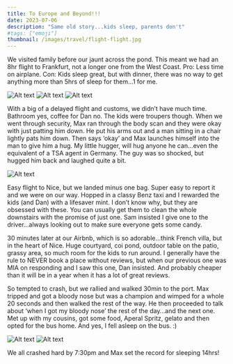 ```yaml
---
title: To Europe and Beyond!!!
date: 2023-07-06
description: "Same old story...kids sleep, parents don't"
#tags: ["emoji"]
thumbnail: /images/travel/flight-flight.jpg
---
```


We visited family before our jaunt across the pond. This meant we had an 8hr flight to Frankfurt, not a longer one from the West Coast. Pro: Less time on airplane. Con: Kids sleep great, but with dinner, there was no way to get anything more than 5hrs of sleep for them…1 for me.

![Alt text](/images/travel/flight-sam.jpg)
![Alt text](/images/travel/flight-max-asleep2.jpg)
![Alt text](/images/travel/flight-sam-asleep2.jpg)


With a big of a delayed flight and customs, we didn’t have much time. Bathroom yes, coffee for Dan no. The kids were troupers though. When we went through security, Max ran through the body scan and they were okay with just patting him down. He put his arms out and a man sitting in a chair lightly pats him down. Then says ‘okay’ and Max launches himself into the man to give him a hug. My little hugger, will hug anyone he can…even the equivalent of a TSA agent in Germany. The guy was so shocked, but hugged him back and laughed quite a bit. 

![Alt text](/images/travel/flight-out-window.jpg)

Easy flight to Nice, but we landed minus one bag. Super easy to report it and we were on our way. Hopped in a classy Benz taxi and I rewarded the kids (and Dan) with a lifesaver mint. I don’t know why, but they are obsessed with these. You can usually get them to clean the whole downstairs with the promise of just one. Sam insisted I give one to the driver…always looking out to make sure everyone gets some candy. 

30 minutes later at our Airbnb, which is so adorable…think French villa, but in the heart of Nice. Huge courtyard, coi pond, outdoor table on the patio, grassy area, so much room for the kids to run around. I generally have the rule to NEVER book a place without reviews, but when our previous one was MIA on responding and I saw this one, Dan insisted. And probably cheaper than it will be in a  year when it has a lot of great reviews.

So tempted to crash, but we rallied and walked 30min to the port. Max tripped and got a bloody nose but was a champion and wimped for a whole 20 seconds and then walked the rest of the way. He then proceeded to talk about ‘when I got my bloody nose’ the rest of the day…and the next one. Met up with my cousins, got some food, Aperal Spritz, gelato and then opted for the bus home. And yes, I fell asleep on the bus. :)

![Alt text](/images/travel/flight-first-dinner.jpg)
![Alt text](/images/travel/flight-bus.jpg)

We all crashed hard by 7:30pm and Max set the record for sleeping 14hrs! 
